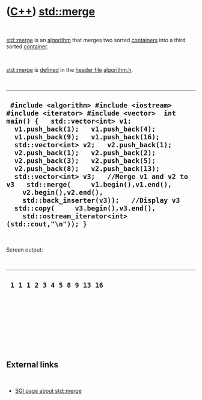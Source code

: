 
 

 

 

 

 

([C++](Cpp.md)) [std::merge](CppStdMerge.md)
===========================================

 

[std::merge](CppStdMerge.md) is an [algorithm](CppAlgorithm.md) that
merges two sorted [containers](CppContainer.md) into a third sorted
[container](CppContainer.md).

 

[std::merge](CppStdMerge.md) is [defined](CppDefinition.md) in the
[header file](CppHeaderFile.md) [algorithm.h](CppAlgorithmH.md).

 

  --------------------------------------------------------------------------------------------------------------------------------------------------------------------------------------------------------------------------------------------------------------------------------------------------------------------------------------------------------------------------------------------------------------------------------------------------------------------------------------------------------------------------------------------------------------------------------------------------------------------------
  ` #include <algorithm> #include <iostream> #include <iterator> #include <vector>  int main() {   std::vector<int> v1;   v1.push_back(1);   v1.push_back(4);   v1.push_back(9);   v1.push_back(16);    std::vector<int> v2;   v2.push_back(1);   v2.push_back(1);   v2.push_back(2);   v2.push_back(3);   v2.push_back(5);   v2.push_back(8);   v2.push_back(13);    std::vector<int> v3;   //Merge v1 and v2 to v3   std::merge(     v1.begin(),v1.end(),     v2.begin(),v2.end(),     std::back_inserter(v3));   //Display v3   std::copy(     v3.begin(),v3.end(),     std::ostream_iterator<int>(std::cout,"\n")); }`
  --------------------------------------------------------------------------------------------------------------------------------------------------------------------------------------------------------------------------------------------------------------------------------------------------------------------------------------------------------------------------------------------------------------------------------------------------------------------------------------------------------------------------------------------------------------------------------------------------------------------------

 

Screen output:

 

  ----------------------------
  ` 1 1 1 2 3 4 5 8 9 13 16`
  ----------------------------

 

 

 

 

 

External links
--------------

 

-   [SGI page about std::merge](http://www.sgi.com/tech/stl/merge.html)

 

 

 

 

 

 

